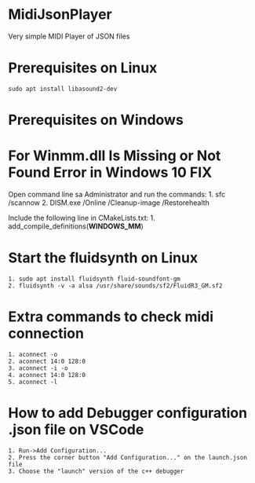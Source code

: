 # MidiJsonPlayer
Very simple MIDI Player of JSON files

# Prerequisites on Linux
    sudo apt install libasound2-dev

# Prerequisites on Windows

# For Winmm.dll Is Missing or Not Found Error in Windows 10 FIX
Open command line sa Administrator and run the commands:
    1. sfc /scannow
    2. DISM.exe /Online /Cleanup-image /Restorehealth

Include the following line in CMakeLists.txt:
    1. add_compile_definitions(__WINDOWS_MM__)


# Start the fluidsynth on Linux
    1. sudo apt install fluidsynth fluid-soundfont-gm
    2. fluidsynth -v -a alsa /usr/share/sounds/sf2/FluidR3_GM.sf2

# Extra commands to check midi connection
    1. aconnect -o
    2. aconnect 14:0 128:0
    3. aconnect -i -o
    4. aconnect 14:0 128:0
    5. aconnect -l

# How to add Debugger configuration .json file on VSCode
    1. Run->Add Configuration...
    2. Press the corner button "Add Configuration..." on the launch.json file
    3. Choose the "launch" version of the c++ debugger

    